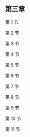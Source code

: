 ## 第三章

  第 1 节

  第 2 节

  第 3 节

  第 4 节

  第 5 节

  第 6 节

  第 7 节

  第 8 节

  第 9 节

  第 10 节

  第 11 节